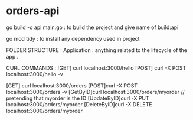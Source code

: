# orders-api


go build -o api main.go : to build the project and give name of build:api

go mod tidy : to install any dependency used in project


FOLDER STRUCTURE : 
Application : anything related to the lifecycle of the app . 

CURL COMMANDS :
[GET] curl localhost:3000/hello
[POST] curl -X POST localhost:3000/hello -v


[GET] curl localhost:3000/orders
[POST]curl -X POST localhost:3000/orders -v
[GetByID]curl localhost:3000/orders/myorder   // pretending that myorder is the ID
[UpdateByID]curl -X PUT  localhost:3000/orders/myorder
[DeleteByID]curl -X DELETE  localhost:3000/orders/myorder